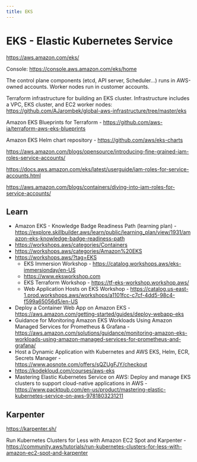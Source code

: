 ```yaml
---
title: EKS
---
```


# EKS - Elastic Kubernetes Service

https://aws.amazon.com/eks/

Console: https://console.aws.amazon.com/eks/home

The control plane components (etcd, API server, Scheduler...) runs in AWS-owned accounts. Worker nodes run in customer accounts.

Terraform infrastructure for building an EKS cluster. Infrastructure includes a VPC, EKS cluster, and EC2 worker nodes: https://github.com/AJarombek/global-aws-infrastructure/tree/master/eks

Amazon EKS Blueprints for Terraform - https://github.com/aws-ia/terraform-aws-eks-blueprints

Amazon EKS Helm chart repository - https://github.com/aws/eks-charts

https://aws.amazon.com/blogs/opensource/introducing-fine-grained-iam-roles-service-accounts/

https://docs.aws.amazon.com/eks/latest/userguide/iam-roles-for-service-accounts.html

https://aws.amazon.com/blogs/containers/diving-into-iam-roles-for-service-accounts/

## Learn

- Amazon EKS - Knowledge Badge Readiness Path (learning plan) - https://explore.skillbuilder.aws/learn/public/learning_plan/view/1931/amazon-eks-knowledge-badge-readiness-path
- https://workshops.aws/categories/Containers
- https://workshops.aws/categories/Amazon%20EKS
- https://workshops.aws/?tag=EKS
  - EKS Immersion Workshop - https://catalog.workshops.aws/eks-immersionday/en-US
  - https://www.eksworkshop.com
  - EKS Terraform Workshop - https://tf-eks-workshop.workshop.aws/
  - Web Application Hosts on EKS Workshop - https://catalog.us-east-1.prod.workshops.aws/workshops/a1101fcc-c7cf-4dd5-98c4-f599a65056d5/en-US
- Deploy a Container Web App on Amazon EKS - https://aws.amazon.com/getting-started/guides/deploy-webapp-eks
- Guidance for Monitoring Amazon EKS Workloads Using Amazon Managed Services for Prometheus & Grafana - https://aws.amazon.com/solutions/guidance/monitoring-amazon-eks-workloads-using-amazon-managed-services-for-prometheus-and-grafana/
- Host a Dynamic Application with Kubernetes and AWS EKS, Helm, ECR, Secrets Manager - https://www.aosnote.com/offers/sQZUgFJY/checkout
- https://kodekloud.com/courses/aws-eks
- Mastering Elastic Kubernetes Service on AWS: Deploy and manage EKS clusters to support cloud-native applications in AWS - https://www.packtpub.com/en-us/product/mastering-elastic-kubernetes-service-on-aws-9781803231211

## Karpenter

https://karpenter.sh/

Run Kubernetes Clusters for Less with Amazon EC2 Spot and Karpenter - https://community.aws/tutorials/run-kubernetes-clusters-for-less-with-amazon-ec2-spot-and-karpenter
